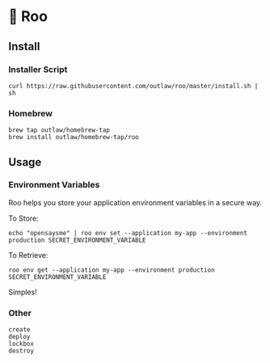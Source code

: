 # 🐙 Roo 

## Install

### Installer Script
```
curl https://raw.githubusercontent.com/outlaw/roo/master/install.sh | sh
```

### Homebrew
```
brew tap outlaw/homebrew-tap
brew install outlaw/homebrew-tap/roo
```

## Usage

### Environment Variables
Roo helps you store your application environment variables in a secure way.

To Store:
```
echo "opensaysme" | roo env set --application my-app --environment production SECRET_ENVIRONMENT_VARIABLE
```

To Retrieve:
```
roo env get --application my-app --environment production SECRET_ENVIRONMENT_VARIABLE
```

Simples!

### Other
```
create
deploy
lockbox
destroy
```
